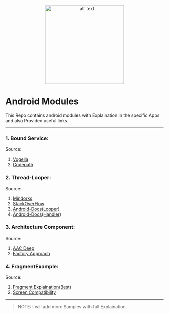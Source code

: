 <p align="center"><img src="https://user-images.githubusercontent.com/30223933/51161852-0ba72d80-18ba-11e9-97c8-b09c7410af86.png" alt="alt text" width="250" height="250"></p>

  # Android Modules
This Repo contains android modules with Explaination in the specific Apps and also Provided useful links.

***
  
### 1. Bound Service:  
Source:  
1. [Vogella](http://www.vogella.com/tutorials/AndroidServices/article.html)
2. [Codepath](https://guides.codepath.com/android/managing-threads-and-custom-services)  
  
### 2. Thread-Looper:  
Source:  
1. [Mindorks](https://blog.mindorks.com/android-core-looper-handler-and-handlerthread-bd54d69fe91a)
2. [StackOverFlow](https://stackoverflow.com/questions/7597742/what-is-the-purpose-of-looper-and-how-to-use-it) 
3. [Android-Docs(Looper)](https://developer.android.com/reference/android/os/Looper)
4. [Android-Docs(Handler)](https://developer.android.com/reference/android/os/Handler)  

### 3. Architecture Component:
Source:
1. [AAC Deep](https://medium.com/the-lair/internals-of-android-architecture-components-part-i-the-viewmodel-d893e362a0d9)
2. [Factory Approach](https://howtodoinjava.com/design-patterns/creational/abstract-factory-pattern-in-java/)  

### 4. FragmentExample:
Source:
1. [Fragment Explaination(Best)](https://developer.android.com/guide/components/fragments)  
2. [Screen Compatibility](https://developer.android.com/training/multiscreen/screendensities)  

***  


> NOTE: I will add more Samples with full Explaination.  
